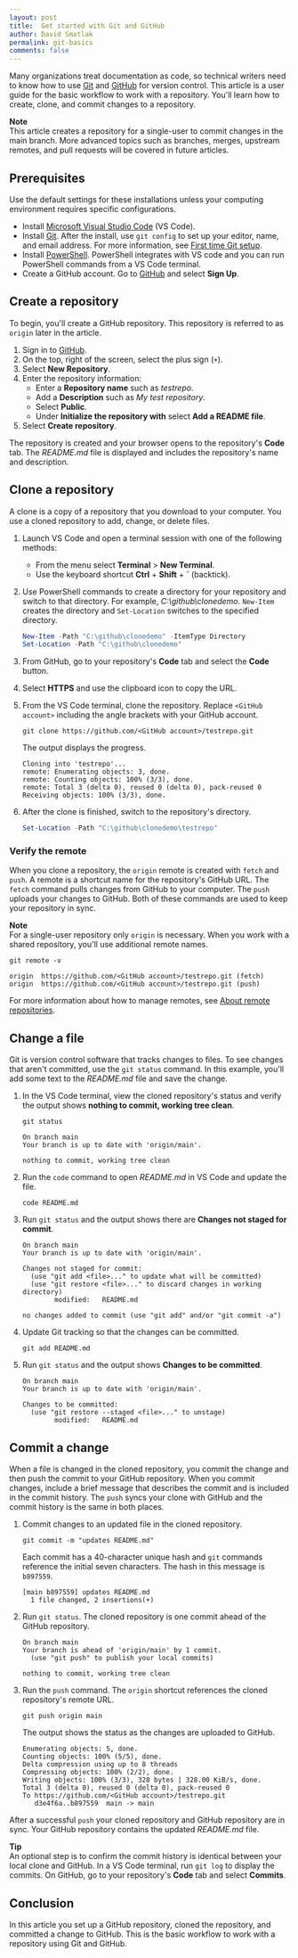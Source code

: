 ```yaml
---
layout: post
title:  Get started with Git and GitHub
author: David Smatlak
permalink: git-basics
comments: false
---
```


Many organizations treat documentation as code, so technical writers need to know how to use [Git](https://git-scm.com)
and [GitHub](https://github.com) for version control. This article is a user guide for the basic
workflow to work with a repository. You'll learn how to create, clone, and commit changes to a
repository.

<div class="note">
<b>Note</b> <br>
This article creates a repository for a single-user to commit changes in the main branch. More
advanced topics such as branches, merges, upstream remotes, and pull requests will be covered in
future articles.
</div>

## Prerequisites

Use the default settings for these installations unless your computing environment requires specific
configurations.

- Install [Microsoft Visual Studio Code](https://code.visualstudio.com/docs/setup/windows) (VS
  Code).
- Install [Git](https://git-scm.com/downloads). After the install, use `git config` to set up your
  editor, name, and email address. For more information, see [First time Git setup](https://git-scm.com/book/en/v2/Getting-Started-First-Time-Git-Setup).
- Install [PowerShell](https://docs.microsoft.com/powershell/scripting/install/installing-powershell-core-on-windows).
  PowerShell integrates with VS code and you can run PowerShell commands from a VS Code terminal.
- Create a GitHub account. Go to [GitHub](https://github.com) and select **Sign Up**.

## Create a repository

To begin, you'll create a GitHub repository. This repository is referred to as `origin` later in the
article.

1. Sign in to [GitHub](https://github.com).
1. On the top, right of the screen, select the plus sign (`+`).
1. Select **New Repository**.
1. Enter the repository information:
    - Enter a **Repository name** such as _testrepo_.
    - Add a **Description** such as _My test repository_.
    - Select **Public**.
    - Under **Initialize the repository with** select **Add a README file**.
1. Select **Create repository**.

The repository is created and your browser opens to the repository's **Code** tab. The _README.md_
file is displayed and includes the repository's name and description.

## Clone a repository

A clone is a copy of a repository that you download to your computer. You use a cloned repository to
add, change, or delete files.

1. Launch VS Code and open a terminal session with one of the following methods:
    - From the menu select **Terminal** > **New Terminal**.
    - Use the keyboard shortcut **Ctrl** + **Shift** + **`** (backtick).

1. Use PowerShell commands to create a directory for your repository and switch to that directory.
   For example, _C:\github\clonedemo_. `New-Item` creates the directory and `Set-Location` switches
   to the specified directory.

    ```powershell
    New-Item -Path "C:\github\clonedemo" -ItemType Directory
    Set-Location -Path "C:\github\clonedemo"
    ```

1. From GitHub, go to your repository's **Code** tab and select the **Code** button.
1. Select **HTTPS** and use the clipboard icon to copy the URL.
1. From the VS Code terminal, clone the repository. Replace `<GitHub account>` including the angle
   brackets with your GitHub account.

    ```plaintext
    git clone https://github.com/<GitHub account>/testrepo.git
    ```

    The output displays the progress.

    ```plaintext
    Cloning into 'testrepo'...
    remote: Enumerating objects: 3, done.
    remote: Counting objects: 100% (3/3), done.
    remote: Total 3 (delta 0), reused 0 (delta 0), pack-reused 0
    Receiving objects: 100% (3/3), done.
    ```

1. After the clone is finished, switch to the repository's directory.

    ```powershell
    Set-Location -Path "C:\github\clonedemo\testrepo"
    ```

### Verify the remote

When you clone a repository, the `origin` remote is created with `fetch` and `push`. A remote is a
shortcut name for the repository's GitHub URL. The `fetch` command pulls changes from GitHub to your
computer. The `push` uploads your changes to GitHub. Both of these commands are used to keep your
repository in sync.

<div class="note">
<b>Note</b> <br>
For a single-user repository only <code>origin</code> is necessary. When you work with a shared
repository, you'll use additional remote names.
</div>

```plaintext
git remote -v
```

```plaintext
origin  https://github.com/<GitHub account>/testrepo.git (fetch)
origin  https://github.com/<GitHub account>/testrepo.git (push)
```

For more information about how to manage remotes, see [About remote repositories](https://docs.github.com/github/getting-started-with-github/about-remote-repositories).

## Change a file

Git is version control software that tracks changes to files. To see changes that aren't committed,
use the `git status` command. In this example, you'll add some text to the _README.md_ file and save
the change.

1. In the VS Code terminal, view the cloned repository's status and verify the output shows
   **nothing to commit, working tree clean**.

    ```plaintext
    git status
    ```

    ```plaintext
    On branch main
    Your branch is up to date with 'origin/main'.

    nothing to commit, working tree clean
    ```

1. Run the `code` command to open _README.md_ in VS Code and update the file.

    ```plaintext
    code README.md
    ```

1. Run `git status` and the output shows there are **Changes not staged for commit**.

    ```plaintext
    On branch main
    Your branch is up to date with 'origin/main'.

    Changes not staged for commit:
      (use "git add <file>..." to update what will be committed)
      (use "git restore <file>..." to discard changes in working directory)
            modified:   README.md

    no changes added to commit (use "git add" and/or "git commit -a")
    ```

1. Update Git tracking so that the changes can be committed.

    ```plaintext
    git add README.md
    ```

1. Run `git status` and the output shows **Changes to be committed**.

    ```plaintext
    On branch main
    Your branch is up to date with 'origin/main'.

    Changes to be committed:
      (use "git restore --staged <file>..." to unstage)
            modified:   README.md
    ```

## Commit a change

When a file is changed in the cloned repository, you commit the change and then push the commit to
your GitHub repository. When you commit changes, include a brief message that describes the commit
and is included in the commit history. The `push` syncs your clone with GitHub and the commit
history is the same in both places.

1. Commit changes to an updated file in the cloned repository.

    ```plaintext
    git commit -m "updates README.md"
    ```

    Each commit has a 40-character unique hash and `git` commands reference the initial seven
    characters. The hash in this message is `b897559`.

    ```plaintext
    [main b897559] updates README.md
      1 file changed, 2 insertions(+)
    ```

1. Run `git status`. The cloned repository is one commit ahead of the GitHub repository.

    ```plaintext
    On branch main
    Your branch is ahead of 'origin/main' by 1 commit.
      (use "git push" to publish your local commits)

    nothing to commit, working tree clean
    ```

1. Run the `push` command. The `origin` shortcut references the cloned repository's remote URL.

    ```plaintext
    git push origin main
    ```

    The output shows the status as the changes are uploaded to GitHub.

    ```plaintext
    Enumerating objects: 5, done.
    Counting objects: 100% (5/5), done.
    Delta compression using up to 8 threads
    Compressing objects: 100% (2/2), done.
    Writing objects: 100% (3/3), 328 bytes | 328.00 KiB/s, done.
    Total 3 (delta 0), reused 0 (delta 0), pack-reused 0
    To https://github.com/<GitHub account>/testrepo.git
       d3e4f6a..b897559  main -> main
    ```

After a successful `push` your cloned repository and GitHub repository are in sync. Your GitHub
repository contains the updated _README.md_ file.

<div class="tip">
<b>Tip</b> <br>
An optional step is to confirm the commit history is identical between your local clone and GitHub.
In a VS Code terminal, run <code>git log</code> to display the commits. On GitHub, go to your
repository's <b>Code</b> tab and select <b>Commits</b>.
</div>

## Conclusion

In this article you set up a GitHub repository, cloned the repository, and committed a change to
GitHub. This is the basic workflow to work with a repository using Git and GitHub.

